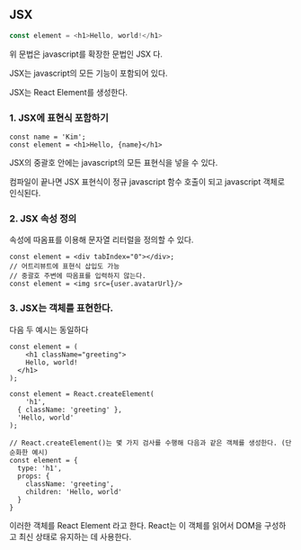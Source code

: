 ## JSX



```javascript
const element = <h1>Hello, world!</h1>
```

위 문법은 javascript를 확장한 문법인 JSX 다. 

JSX는 javascript의 모든 기능이 포함되어 있다.

JSX는 React Element를 생성한다.



### 1. JSX에 표현식 포함하기

```react
const name = 'Kim';
const element = <h1>Hello, {name}</h1>
```

JSX의 중괄호 안에는 javascript의 모든 표현식을 넣을 수 있다.

컴파일이 끝나면 JSX 표현식이 정규 javascript 함수 호출이 되고 javascript 객체로 인식된다.



### 2. JSX 속성 정의

속성에 따옴표를 이용해 문자열 리터럴을 정의할 수 있다.

```react
const element = <div tabIndex="0"></div>;
// 어트리뷰트에 표현식 삽입도 가능
// 중괄호 주변에 따옴표를 입력하지 않는다.
const element = <img src={user.avatarUrl}/>
```



### 3. JSX는 객체를 표현한다.

다음 두 예시는 동일하다

```react
const element = (
	<h1 className="greeting">
    Hello, world!
  </h1>
);

const element = React.createElement(
	'h1',
  { className: 'greeting' },
  'Hello, world'
);

// React.createElement()는 몇 가지 검사를 수행해 다음과 같은 객체를 생성한다. (단순화한 예시)
const element = {
  type: 'h1',
  props: {
    className: 'greeting',
    children: 'Hello, world'
  }
}
```

이러한 객체를 React Element 라고 한다. React는 이 객체를 읽어서 DOM을 구성하고 최신 상태로 유지하는 데 사용한다.

